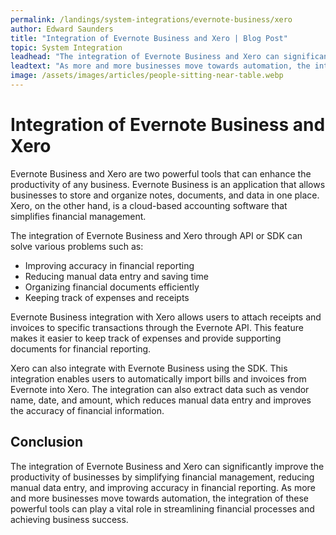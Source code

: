 ```yaml
---
permalink: /landings/system-integrations/evernote-business/xero
author: Edward Saunders
title: "Integration of Evernote Business and Xero | Blog Post"
topic: System Integration
leadhead: "The integration of Evernote Business and Xero can significantly improve the productivity of businesses by simplifying financial management, reducing manual data entry, and improving accuracy in financial reporting"
leadtext: "As more and more businesses move towards automation, the integration of these powerful tools can play a vital role in streamlining financial processes and achieving business success."
image: /assets/images/articles/people-sitting-near-table.webp
---
```

<div class="arttext">	<h1>Integration of Evernote Business and Xero</h1>
	<p>Evernote Business and Xero are two powerful tools that can enhance the productivity of any business. Evernote Business is an application that allows businesses to store and organize notes, documents, and data in one place. Xero, on the other hand, is a cloud-based accounting software that simplifies financial management.</p>
	<p>The integration of Evernote Business and Xero through API or SDK can solve various problems such as:</p>
	<ul>
		<li>Improving accuracy in financial reporting</li>
		<li>Reducing manual data entry and saving time</li>
		<li>Organizing financial documents efficiently</li>
		<li>Keeping track of expenses and receipts</li>
	</ul>
	<p>Evernote Business integration with Xero allows users to attach receipts and invoices to specific transactions through the Evernote API. This feature makes it easier to keep track of expenses and provide supporting documents for financial reporting.</p>
	<p>Xero can also integrate with Evernote Business using the SDK. This integration enables users to automatically import bills and invoices from Evernote into Xero. The integration can also extract data such as vendor name, date, and amount, which reduces manual data entry and improves the accuracy of financial information.</p>
	<h2>Conclusion</h2>
	<p>The integration of Evernote Business and Xero can significantly improve the productivity of businesses by simplifying financial management, reducing manual data entry, and improving accuracy in financial reporting. As more and more businesses move towards automation, the integration of these powerful tools can play a vital role in streamlining financial processes and achieving business success.</p>
</div>